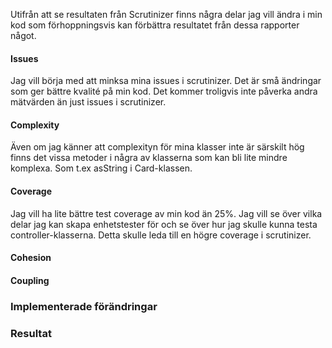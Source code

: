 Utifrån att se resultaten från Scrutinizer finns några delar jag vill ändra i min kod som förhoppningsvis kan förbättra resultatet från dessa rapporter något.

#### Issues

Jag vill börja med att minksa mina issues i scrutinizer. Det är små ändringar som ger bättre kvalité på min kod. Det kommer troligvis inte påverka andra mätvärden än just issues i scrutinizer. 


#### Complexity

Även om jag känner att complexityn för mina klasser inte är särskilt hög finns det vissa metoder i några av klasserna som kan bli lite mindre komplexa. Som t.ex asString i Card-klassen. 


#### Coverage

Jag vill ha lite bättre test coverage av min kod än 25%. Jag vill se över vilka delar jag kan skapa enhetstester för och se över hur jag skulle kunna testa controller-klasserna. Detta skulle leda till en högre coverage i scrutinizer. 


#### Cohesion
#### Coupling

### Implementerade förändringar

### Resultat


